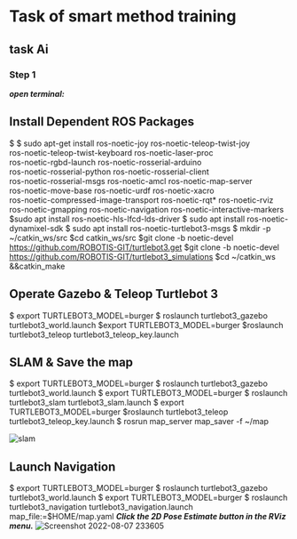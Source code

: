 # Task of smart method training
## task Ai 
### Step 1
***open terminal:***
## Install Dependent ROS Packages
$ $ sudo apt-get install ros-noetic-joy ros-noetic-teleop-twist-joy \
  ros-noetic-teleop-twist-keyboard ros-noetic-laser-proc \
  ros-noetic-rgbd-launch ros-noetic-rosserial-arduino \
  ros-noetic-rosserial-python ros-noetic-rosserial-client \
  ros-noetic-rosserial-msgs ros-noetic-amcl ros-noetic-map-server \
  ros-noetic-move-base ros-noetic-urdf ros-noetic-xacro \
  ros-noetic-compressed-image-transport ros-noetic-rqt* ros-noetic-rviz \
  ros-noetic-gmapping ros-noetic-navigation ros-noetic-interactive-markers
$sudo apt install ros-noetic-hls-lfcd-lds-driver
$ sudo apt install ros-noetic-dynamixel-sdk
$ sudo apt install ros-noetic-turtlebot3-msgs
$ mkdir -p ~/catkin_ws/src
$cd catkin_ws/src
$git clone -b noetic-devel https://github.com/ROBOTIS-GIT/turtlebot3.get
$git clone -b noetic-devel https://github.com/ROBOTIS-GIT/turtlebot3_simulations
$cd ~/catkin_ws &&catkin_make
## Operate Gazebo & Teleop Turtlebot 3
$ export TURTLEBOT3_MODEL=burger
$ roslaunch turtlebot3_gazebo turtlebot3_world.launch
$export TURTLEBOT3_MODEL=burger
$roslaunch turtlebot3_teleop turtlebot3_teleop_key.launch
## SLAM & Save the map
$ export TURTLEBOT3_MODEL=burger
$ roslaunch turtlebot3_gazebo turtlebot3_world.launch
$ export TURTLEBOT3_MODEL=burger
$ roslaunch turtlebot3_slam turtlebot3_slam.launch
$ export TURTLEBOT3_MODEL=burger
$roslaunch turtlebot3_teleop turtlebot3_teleop_key.launch
$ rosrun map_server map_saver -f ~/map

![slam](https://user-images.githubusercontent.com/79949101/183309956-677d6711-a628-4fc3-b477-52548498b574.jpg)
## Launch Navigation
$ export TURTLEBOT3_MODEL=burger
$ roslaunch turtlebot3_gazebo turtlebot3_world.launch
$ export TURTLEBOT3_MODEL=burger
$ roslaunch turtlebot3_navigation turtlebot3_navigation.launch map_file:=$HOME/map.yaml
***Click the 2D Pose Estimate button in the RViz menu.***
![Screenshot 2022-08-07 233605](https://user-images.githubusercontent.com/79949101/183310085-03c75ba7-2ce5-4052-b116-7bf443e960db.jpg)
